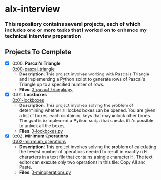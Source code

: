 # alx-interview

### This repository contains several projects, each of which includes one or more tasks that I worked on to enhance my technical interview preparation

## Projects To Complete
+ [x] 0x00. **Pascal's Triangle**<br/>[0x00-pascal_triangle](0x00-pascal_triangle)
	- **Description**: This project involves working with Pascal's Triangle and implementing a Python script to generate rows of Pascal's Triangle up to a specified number of rows.
	- **Files**: [0-pascal_triangle.py](0x00-pascal_triangle/0-pascal_triangle.py)
+ [x] 0x01. **Lockboxes**<br/>[0x01-lockboxes](0x01-lockboxes)
	- **Description**: This project involves solving the problem of determining whether all locked boxes can be opened. You are given a list of boxes, each containing keys that may unlock other boxes. The goal is to implement a Python script that checks if it's possible to unlock all the boxes.
	- **Files**: [0-lockboxes.py](0x01-lockboxes/0-lockboxes.py)
+ [x] 0x02. **Minimum Operations**<br/>[0x02-minimum_operations](0x02-minimum_operations)
	- **Description**: This project involves solving the problem of calculating the fewest number of operations needed to result in exactly n H characters in a text file that contains a single character H. The text editor can execute only two operations in this file: Copy All and Paste.
	- **Files**: [0-minoperations.py](0x02-minimum_operations/0-minoperations.py)
